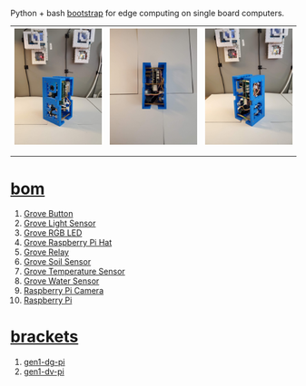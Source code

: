 Python + bash <a href="https://github.com/kamangir/blue-sbc">bootstrap</a> for edge computing on single board computers.

| [![image](../images/chenar-grove-2.jpg)](#) | [![image](../images/chenar-grove-3.jpg)](#) | [![image](../images/chenar-grove-4.jpg)](#) |
| --- | --- | --- |

---

# [bom](../parts.md)

1. [Grove Button](../parts.md#grove-button)
1. [Grove Light Sensor](../parts.md#grove-light-sensor)
1. [Grove RGB LED](../parts.md#grove-rgb-led)
1. [Grove Raspberry Pi Hat](../parts.md#grove-raspberry-pi-hat)
1. [Grove Relay](../parts.md#grove-relay)
1. [Grove Soil Sensor](../parts.md#grove-soil-sensor)
1. [Grove Temperature Sensor](../parts.md#grove-temperature-sensor)
1. [Grove Water Sensor](../parts.md#grove-water-sensor)
1. [Raspberry Pi Camera](../parts.md#raspberry-pi-camera)
1. [Raspberry Pi](../parts.md#raspberry-pi)

# [brackets](../brackets)

1. [gen1-dg-pi](../brackets/gen1-dg-pi/gen1-dg-pi.stl)
1. [gen1-dv-pi](../brackets/gen1-dv-pi/gen1-dv-pi.stl)

